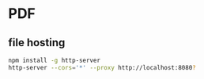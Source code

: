 # PDF

## file hosting

```sh
npm install -g http-server
http-server --cors='*' --proxy http://localhost:8080?
```
